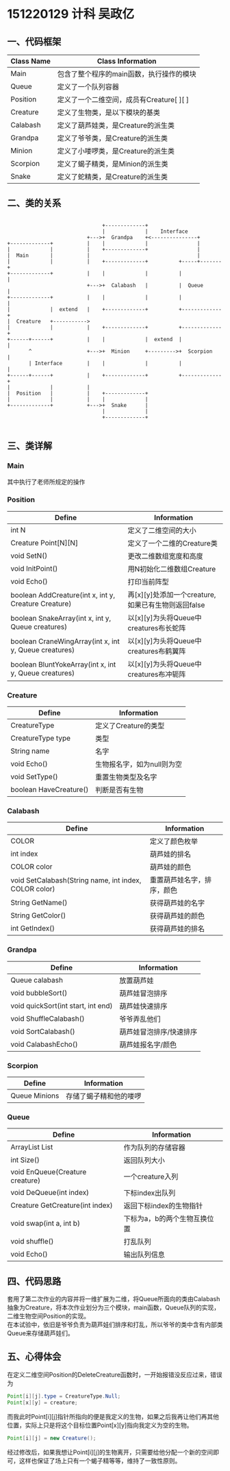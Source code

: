 # 151220129 计科 吴政亿

## 一、代码框架

Class Name | Class Information
-----------|-----------------------------------------
Main       | 包含了整个程序的main函数，执行操作的模块
Queue      | 定义了一个队列容器
Position   | 定义了一个二维空间，成员有Creature[ ][ ]
Creature   | 定义了生物类，是以下模块的基类
Calabash   | 定义了葫芦娃类，是Creature的派生类
Grandpa    | 定义了爷爷类，是Creature的派生类
Minion     | 定义了小喽啰类，是Creature的派生类
Scorpion   | 定义了蝎子精类，是Minion的派生类
Snake      | 定义了蛇精类，是Creature的派生类

## 二、类的关系

```

                               +-------------+
                               |             |    Interface
                          +--->+  Grandpa    +<---------------+
+-------------+           |    |             |                |
|             |           |    +-------------+                |
|  Main       |           |                                   |
|             |           |    +-------------+          +-----+-------+
+-------------+           |    |             |          |             |
                          +--->+  Calabash   |          |  Queue      |
+-------------+           |    |             |          |             |
|             |  extend   |    +-------------+          +-------------+
|  Creature   +----------->
|             |           |    +-------------+          +-------------+
+------+------+           |    |             |  extend  |             |
       ^                  +--->+  Minion     +--------->+  Scorpion   |
       | Interface        |    |             |          |             |
+------+------+           |    +-------------+          +-------------+
|             |           |
|  Position   |           |    +-------------+
|             |           |    |             |
+-------------+           +--->+  Snake      |
                               |             |
                               +-------------+


```

## 三、类详解

### Main

其中执行了老师所规定的操作

### Position

Define                                                | Information
------------------------------------------------------|----------------------------------------------------
int N                                                 | 定义了二维空间的大小
Creature Point[N][N]                                  | 定义了一个二维的Creature类
void SetN()                                           | 更改二维数组宽度和高度
void InitPoint()                                      | 用N初始化二维数组Creature
void Echo()                                           | 打印当前阵型
boolean AddCreature(int x, int y, Creature Creature)  | 再[x][y]处添加一个creature,如果已有生物则返回false
boolean SnakeArray(int x, int y, Queue creatures)     | 以[x][y]为头将Queue中creatures布长蛇阵
boolean CraneWingArray(int x, int y, Queue creatures) | 以[x][y]为头将Queue中creatures布鹤翼阵
boolean BluntYokeArray(int x, int y, Queue creatures) | 以[x][y]为头将Queue中creatures布冲轭阵

### Creature

Define                 | Information
-----------------------|---------------------------
CreatureType           | 定义了Creature的类型
CreatureType type      | 类型
String name            | 名字
void Echo()            | 生物报名字，如为null则为空
void SetType()         | 重置生物类型及名字
boolean HaveCreature() | 判断是否有生物

### Calabash

Define                                                | Information
------------------------------------------------------|--------------------------
COLOR                                                 | 定义了颜色枚举
int index                                             | 葫芦娃的排名
COLOR color                                           | 葫芦娃的颜色
void SetCalabash(String name, int index, COLOR color) | 重置葫芦娃名字，排序，颜色
String GetName()                                      | 获得葫芦娃的名字
String GetColor()                                     | 获得葫芦娃的颜色
int GetIndex()                                        | 获得葫芦娃的排名

### Grandpa

Define                             | Information
-----------------------------------|-------------------------
Queue calabash                     | 放置葫芦娃
void bubbleSort()                  | 葫芦娃冒泡排序
void quickSort(int start, int end) | 葫芦娃快速排序
void ShuffleCalabash()             | 爷爷弄乱他们
void SortCalabash()                | 葫芦娃冒泡排序/快速排序
void CalabashEcho()                | 葫芦娃报名字/颜色

### Scorpion

Define | Information
---|---
Queue Minions | 存储了蝎子精和他的喽啰

### Queue

Define                          | Information
--------------------------------|-----------------------------
ArrayList List                  | 作为队列的存储容器
int Size()                      | 返回队列大小
void EnQueue(Creature creature) | 一个creature入列
void DeQueue(int index)         | 下标index出队列
Creature GetCreature(int index) | 返回下标index的生物指针
void swap(int a, int b)         | 下标为a，b的两个生物互换位置
void shuffle()                  | 打乱队列
void Echo()                     | 输出队列信息

## 四、代码思路

套用了第二次作业的内容并将一维扩展为二维，将Queue所面向的类由Calabash抽象为Creature，将本次作业划分为三个模块，main函数，Queue队列的实现，二维生物空间Position的实现。   
在本试验中，依旧是爷爷负责为葫芦娃们排序和打乱，所以爷爷的类中含有内部类Queue来存储葫芦娃们。

## 五、心得体会

在定义二维空间Position的DeleteCreature函数时，一开始报错没反应过来，错误为

``` java
Point[i][j].type = CreatureType.Null;
Point[x][y] = creature;
```

而我此时Point[i][j]指针所指向的便是我定义的生物，如果之后我再让他们再其他位置，实际上只是将这个目标位置Point[x][y]指向我定义为空的生物。

``` java
Point[i][j] = new Creature();
```

经过修改后，如果我想让Point[i][j]的生物离开，只需要给他分配一个新的空间即可，这样也保证了场上只有一个蝎子精等等，维持了一致性原则。